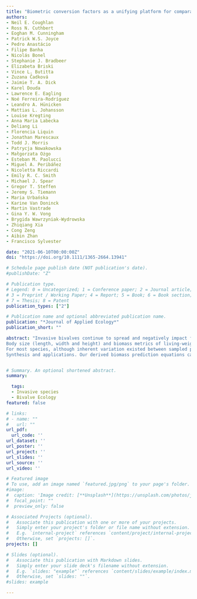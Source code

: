 ```yaml
---
title: "Biometric conversion factors as a unifying platform for comparative assessment of invasive freshwater bivalves"
authors:
- Neil E. Coughlan
- Ross N. Cuthbert
- Eoghan M. Cunningham
- Patrick W.S. Joyce
- Pedro Anastácio
- Filipe Banha
- Nicolás Bonel
- Stephanie J. Bradbeer
- Elizabeta Briski
- Vince L. Butitta
- Zuzana Čadková
- Jaimie T. A. Dick
- Karel Douda
- Lawrence E. Eagling
- Noé Ferreira-Rodríguez
- Leandro A. Hünicken
- Mattias L. Johansson
- Louise Kregting
- Anna Maria Labecka
- Deliang Li
- Florencia Liquin
- Jonathan Marescaux
- Todd J. Morris
- Patrycja Nowakowska
- Małgorzata Ożgo
- Esteban M. Paolucci
- Miguel A. Peribáñez
- Nicoletta Riccardi
- Emily R. C. Smith
- Michael J. Spear
- Gregor T. Steffen
- Jeremy S. Tiemann
- Maria Urbańska
- Karine Van Doninck
- Martin Vastrade
- Gina Y. W. Vong
- Brygida Wawrzyniak-Wydrowska
- Zhiqiang Xia
- Cong Zeng
- Aibin Zhan
- Francisco Sylvester

date: "2021-06-10T00:00:00Z"
doi: "https://doi.org/10.1111/1365-2664.13941"

# Schedule page publish date (NOT publication's date).
#publishDate: "Z"

# Publication type.
# Legend: 0 = Uncategorized; 1 = Conference paper; 2 = Journal article;
# 3 = Preprint / Working Paper; 4 = Report; 5 = Book; 6 = Book section;
# 7 = Thesis; 8 = Patent
publication_types: ["2"]

# Publication name and optional abbreviated publication name.
publication: "*Journal of Applied Ecology*"
publication_short: ""

abstract: "Invasive bivalves continue to spread and negatively impact freshwater ecosystems worldwide. As different metrics for body size and biomass are frequently used within the literature to standardise bivalve-related ecological impacts (e.g. respiration and filtration rates), the lack of broadly applicable conversion equations currently hinders reliable comparison across bivalve populations. To facilitate improved comparative assessment among studies originating from disparate geographical locations, we report body size and biomass conversion equations for six invasive freshwater bivalves (or species complex members) worldwide: Corbicula fluminea, C. largillierti, Dreissena bugensis, D. polymorpha, Limnoperna fortunei and Sinanodonta woodiana, and tested the reliability (i.e. precision and accuracy) of these equations.
Body size (length, width and height) and biomass metrics of living-weight (LW), wet-weight (WW), dry-weight (DW), dry shell-weight (SW), shell free dry-weight (SFDW) and ash-free dry-weight (AFDW) were collected from a total of 44 bivalve populations located in Asia, the Americas and Europe. Relationships between body size and individual biomass metrics, as well as proportional weight-to-weight conversion factors, were determined.
For most species, although inherent variation existed between sampled populations, body size directional measurements were found to be good predictors of all biomass metrics (e.g. length to LW, WW, SW or DW: R2 = 0.82–0.96), with moderate to high accuracy for mean absolute error (MAE): ±9.14%–24.19%. Similarly, narrow 95% confidence limits and low MAE were observed for most proportional biomass relationships, indicating high reliability for the calculated conversion factors (e.g. LW to AFDW; CI range: 0.7–2.0, MAE: ±0.7%–2.0%).
Synthesis and applications. Our derived biomass prediction equations can be used to rapidly estimate the biologically active biomass of the assessed species, based on simpler biomass or body size measurements for a wide range of situations globally. This allows for the calculation of approximate average indicators that, when combined with density data, can be used to estimate biomass per geographical unit-area and contribute to quantification of population-level effects. These general equations will support meta-analyses, and allow for comparative assessment of historic and contemporary data. Overall, these equations will enable conservation managers to better understand and predict ecological impacts of these bivalves."


# Summary. An optional shortened abstract.
summary:

  tags:
  - Invasive species
  - Bivalve Ecology
featured: false

# links:
# - name: ""
#   url: ""
url_pdf:
  url_code: ''
url_dataset: ''
url_poster: ''
url_project: ''
url_slides: ''
url_source: ''
url_video: ''

# Featured image
# To use, add an image named `featured.jpg/png` to your page's folder.
#image:
#  caption: 'Image credit: [**Unsplash**](https://unsplash.com/photos/jdD8gXaTZsc)'
#  focal_point: ""
#  preview_only: false

# Associated Projects (optional).
#   Associate this publication with one or more of your projects.
#   Simply enter your project's folder or file name without extension.
#   E.g. `internal-project` references `content/project/internal-project/index.md`.
#   Otherwise, set `projects: []`.
projects: []

# Slides (optional).
#   Associate this publication with Markdown slides.
#   Simply enter your slide deck's filename without extension.
#   E.g. `slides: "example"` references `content/slides/example/index.md`.
#   Otherwise, set `slides: ""`.
#slides: example

---
```

